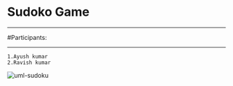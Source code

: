 # Sudoko Game
<hr>
    #Participants:
<hr>

    1.Ayush kumar
    2.Ravish kumar


![uml-sudoku](https://user-images.githubusercontent.com/98096047/206471365-3a201f82-b9db-4c70-a453-49c63f50e784.png)


